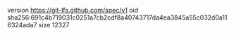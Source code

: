 version https://git-lfs.github.com/spec/v1
oid sha256:691c4b719031c0251a7cb2cdf8a40743717da4ea3845a55c032d0a116324ada7
size 12327

